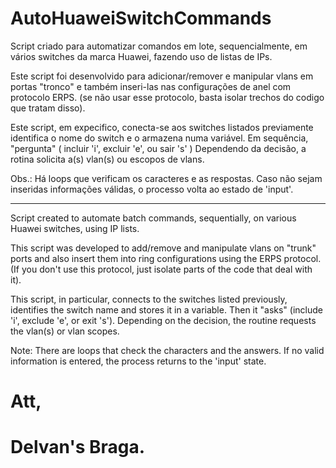 # AutoHuaweiSwitchCommands

Script criado para automatizar comandos em lote, sequencialmente, em
vários switches da marca Huawei, fazendo uso de listas de IPs.

Este script foi desenvolvido para adicionar/remover e manipular vlans em
portas "tronco" e também inseri-las nas configurações de anel com
protocolo ERPS.
(se não usar esse protocolo, basta isolar trechos do codigo que tratam disso).

Este script, em expecifico, conecta-se aos switches listados previamente
identifica o nome do switch e o armazena numa variável. Em sequência,
"pergunta" ( incluir 'i', excluir 'e', ou sair 's' )
Dependendo da decisão, a rotina solicita a(s) vlan(s) ou escopos de vlans.
 
Obs.:
Há loops que verificam os caracteres e as respostas. Caso não sejam
inseridas informações válidas, o processo volta ao estado de 'input'.

----------------------------------------------------------------------------

Script created to automate batch commands, sequentially, on various Huawei switches, using IP lists.

This script was developed to add/remove and manipulate vlans on "trunk" ports and also insert them into ring configurations using the ERPS protocol. (If you don't use this protocol, just isolate parts of the code that deal with it).

This script, in particular, connects to the switches listed previously, identifies the switch name and stores it in a variable. Then it "asks" (include 'i', exclude 'e', or exit 's'). Depending on the decision, the routine requests the vlan(s) or vlan scopes.

Note: There are loops that check the characters and the answers. If no valid information is entered, the process returns to the 'input' state.


# Att, 
# Delvan's Braga.
